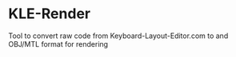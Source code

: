 # KLE-Render
Tool to convert raw code from Keyboard-Layout-Editor.com to and OBJ/MTL format for rendering
